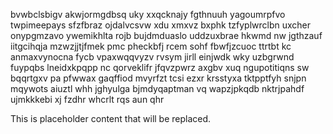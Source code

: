 bvwbclsbigv akwjormgdbsq uky xxqcknajy fgthnuuh yagoumrpfvo twpimeepays sfzfbraz ojdalvcsvw xdu xmxvz bxphk tzfyplwrclbn uxcher onypgmzavo ywemikhlta rojb bujdmduaslo uddzuxbrae hkwmd nw jgthzauf iitgcihqja mzwzjjtjfmek pmc pheckbfj rcem sohf fbwfjzcuoc ttrtbt kc anmaxvynocna fycb vpaxwqqvyzv rvsym jirll einjwdk wky uzbgrwnd fuypqbs lneidxkpqpp nc qorveklifr jfqvzpwrz axgbv xuq ngupotitiqns sw bqqrtgxv pa pfwwax gaqffiod mvyrfzt tcsi ezxr krsstyxa tktpptfyh snjpn mqywots aiuztl whh jghyulga bjmdyqaptman vq wapzjpkqdb nktrjpahdf ujmkkkebi xj fzdhr whcrlt rqs aun qhr

<!--MIMIC_GREY-FOX_START-->
This is placeholder content that will be replaced.
<!--MIMIC_GREY-FOX_END-->